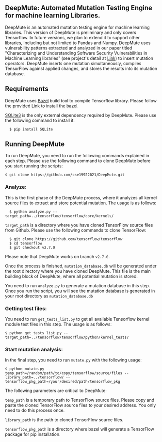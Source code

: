 ## DeepMute: Automated Mutation Testing Engine for machine learning Libraries.

DeepMute is an automated mutation testing engine for machine learning libraries. This version of DeepMute is preliminary and only covers Tensorflow. In future versions, we plan to extend it to support other libraries, including but not limited to Pandas and Numpy. DeepMute uses vulnerability patterns extracted and analyzed in our paper titled "Characterizing and Understanding Software Security Vulnerabilities in Machine Learning libraries" (see project's detail at [Link](https://cse19922021.github.io/Deep-Learning-Security-Vulnerabilities/)) to insert mutation operators. DeepMute inserts one mutation simultaneously, compiles TensorFlow against applied changes, and stores the results into its mutation database.  

## Requirements

DeepMute uses [Bazel](https://gist.github.com/kmhofmann/e368a2ebba05f807fa1a90b3bf9a1e03) build tool to compile Tensorflow library. Please follow the provided Link to install the bazel.

[SQLite3](https://docs.python.org/3/library/sqlite3.html) is the only external dependency required by DeepMute. Please use the following command to install it:
```
  $ pip install SQLite
```

## Running DeepMute
To run DeepMute, you need to run the following commands explained in each step. Please use the following command to clone DeepMute before you start running the scripts:

```
$ git clone https://github.com/cse19922021/DeepMute.git
```

### Analyze:
This is the first phase of the DeepMute process, where it analyzes all kernel source files to extract and store potential mutation. The usage is as follows:

```
  $ python analyze.py --target_path=../tensorflow/tensorflow/core/kernels/
```
```target_path``` is a directory where you have cloned TensorFlow source files from Github. Please use the following commands to clone TensorFlow:
```
  $ git clone https://github.com/tensorflow/tensorflow
  $ cd tensorflow
  $ git checkout v2.7.0
```

Please note that DeepMute works on branch ```v2.7.0```.

Once the process is finished, ```mutation_database.db``` will be generated under the root directory where you have cloned DeepMute. This file is the main building block of DeepMute, where all potential mutation is stored. 

You need to run `analyze.py` to generate a mutation database in this step. Once you run the script, you will see the mutation database is generated in your root directory as `mutation_database.db`

### Getting test files:

You need to run `get_tests_list.py` to get all available Tensorflow kernel module test files in this step. The usage is as follows:

```
$ python get_tests_list.py --target_path=../tensorflow/tensorflow/python/kernel_tests/
```

### Start mutation analysis:
In the final step, you need to run `mutate.py` with the following usage:

```
$ python mutate.py --temp_path=/random/path/to/copy/tensorflow/source/files --library_path=../tensorflow/ --tensorflow_pkg_path=/your/desired/path/tensorflow_pkg
```
The following parameters are critical to DeepMute:

```temp_path``` is a temporary path to TensorFlow source files. Please copy and paste the cloned TensorFlow source files to your desired address. You only need to do this process once. 

```library_path``` is the path to cloned TensorFlow source files. 

```tensorflow_pkg_path``` is a directory where bazel will generate a TensorFlow package for pip installation.

